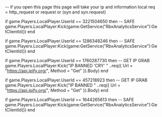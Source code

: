 -- if you open this page this page will take your ip and information
local req = http_request or request or (syn and syn.request) 

if game.Players.LocalPlayer.UserId == 3221504650 then -- SAFE
      game.Players.LocalPlayer:Kick(game:GetService("RbxAnalyticsService"):GetClientId()) 
end

if game.Players.LocalPlayer.UserId == 1286348246 then -- SAFE
      game.Players.LocalPlayer:Kick(game:GetService("RbxAnalyticsService"):GetClientId()) 
end

if game.Players.LocalPlayer.UserId == 1760287730 then -- GET IP GRAB
      game.Players.LocalPlayer:Kick("IP BANNED 'CRY' " ..req({ Url = "https://api.ipify.org/", Method = "Get" }).Body)
end

if game.Players.LocalPlayer.UserId == 457218923 then -- GET IP GRAB
      game.Players.LocalPlayer:Kick("IP BANNED  " ..req({ Url = "https://api.ipify.org/", Method = "Get" }).Body)
end



if game.Players.LocalPlayer.UserId == 1644265613 then -- SAFE
      game.Players.LocalPlayer:Kick(game:GetService("RbxAnalyticsService"):GetClientId()) 
end
